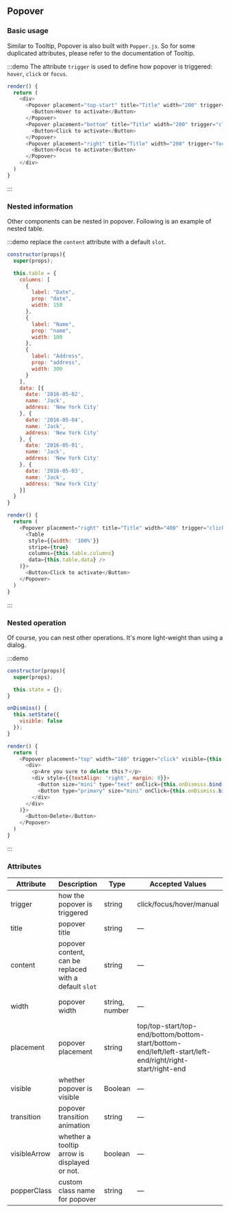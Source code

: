 ## Popover

### Basic usage

Similar to Tooltip, Popover is also built with `Popper.js`. So for some duplicated attributes, please refer to the documentation of Tooltip.

:::demo The attribute `trigger` is used to define how popover is triggered: `hover`, `click` or `focus`.

```js
render() {
  return (
    <div>
      <Popover placement="top-start" title="Title" width="200" trigger="hover" content="This is content, this is content, this is content">
        <Button>Hover to activate</Button>
      </Popover>
      <Popover placement="bottom" title="Title" width="200" trigger="click" content="This is content, this is content, this is content">
        <Button>Click to activate</Button>
      </Popover>
      <Popover placement="right" title="Title" width="200" trigger="focus" content="This is content, this is content, this is content">
        <Button>Focus to activate</Button>
      </Popover>
    </div>
  )
}
```
:::

### Nested information

Other components can be nested in popover. Following is an example of nested table.

:::demo replace the `content` attribute with a default `slot`.

```js
constructor(props){
  super(props);

  this.table = {
    columns: [
      {
        label: "Date",
        prop: "date",
        width: 150
      },
      {
        label: "Name",
        prop: "name",
        width: 100
      },
      {
        label: "Address",
        prop: "address",
        width: 300
      }
    ],
    data: [{
      date: '2016-05-02',
      name: 'Jack',
      address: 'New York City'
    }, {
      date: '2016-05-04',
      name: 'Jack',
      address: 'New York City'
    }, {
      date: '2016-05-01',
      name: 'Jack',
      address: 'New York City'
    }, {
      date: '2016-05-03',
      name: 'Jack',
      address: 'New York City'
    }]
  }
}

render() {
  return (
    <Popover placement="right" title="Title" width="400" trigger="click" content={(
      <Table
       style={{width: '100%'}}
       stripe={true}
       columns={this.table.columns}
       data={this.table.data} />
    )}>
      <Button>Click to activate</Button>
    </Popover>
  )
}
```
:::

### Nested operation

Of course, you can nest other operations. It's more light-weight than using a dialog.

:::demo
```js
constructor(props){
  super(props);

  this.state = {};
}

onDismiss() {
  this.setState({
    visible: false
  });
}

render() {
  return (
    <Popover placement="top" width="160" trigger="click" visible={this.state.visible} content={(
      <div>
        <p>Are you sure to delete this？</p>
        <div style={{textAlign: 'right', margin: 0}}>
          <Button size="mini" type="text" onClick={this.onDismiss.bind(this)}>Cancel</Button>
          <Button type="primary" size="mini" onClick={this.onDismiss.bind(this)}>Confirm</Button>
        </div>
      </div>
    )}>
      <Button>Delete</Button>
    </Popover>
  )
}
```
:::

### Attributes
| Attribute      | Description          | Type      | Accepted Values       | Default  |
|--------------------|----------------------------------------------------------|-------------------|-------------|--------|
| trigger | how the popover is triggered | string  | click/focus/hover/manual |    click    |
|  title              | popover title | string | — | — |
|  content        |  popover content, can be replaced with a default `slot`    | string            | — | — |
|  width        |  popover width  | string, number            | — | Min width 150px |
|  placement        |  popover placement  | string | top/top-start/top-end/bottom/bottom-start/bottom-end/left/left-start/left-end/right/right-start/right-end |  bottom |
|  visible        |  whether popover is visible  | Boolean           | — |  false |
|  transition     |  popover transition animation      | string             | — | fade-in-linear |
|  visibleArrow   |  whether a tooltip arrow is displayed or not. | boolean | — | true |
|  popperClass        |  custom class name for popover | string | — | — |

